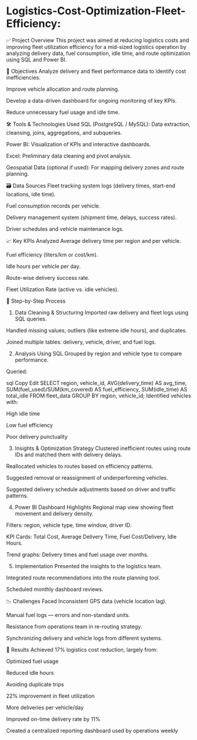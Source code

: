 # Logistics-Cost-Optimization-Fleet-Efficiency:

✅ Project Overview
This project was aimed at reducing logistics costs and improving fleet utilization efficiency for a mid-sized logistics operation by analyzing delivery data, fuel consumption, idle time, and route optimization using SQL and Power BI.

🎯 Objectives
Analyze delivery and fleet performance data to identify cost inefficiencies.

Improve vehicle allocation and route planning.

Develop a data-driven dashboard for ongoing monitoring of key KPIs.

Reduce unnecessary fuel usage and idle time.

🛠️ Tools & Technologies Used
SQL (PostgreSQL / MySQL): Data extraction, cleansing, joins, aggregations, and subqueries.

Power BI: Visualization of KPIs and interactive dashboards.

Excel: Preliminary data cleaning and pivot analysis.

Geospatial Data (optional if used): For mapping delivery zones and route planning.

🗃️ Data Sources
Fleet tracking system logs (delivery times, start-end locations, idle time).

Fuel consumption records per vehicle.

Delivery management system (shipment time, delays, success rates).

Driver schedules and vehicle maintenance logs.

📈 Key KPIs Analyzed
Average delivery time per region and per vehicle.

Fuel efficiency (liters/km or cost/km).

Idle hours per vehicle per day.

Route-wise delivery success rate.

Fleet Utilization Rate (active vs. idle vehicles).

🧩 Step-by-Step Process
1. Data Cleaning & Structuring
Imported raw delivery and fleet logs using SQL queries.

Handled missing values, outliers (like extreme idle hours), and duplicates.

Joined multiple tables: delivery, vehicle, driver, and fuel logs.

2. Analysis Using SQL
Grouped by region and vehicle type to compare performance.

Queried:

sql
Copy
Edit
SELECT region, vehicle_id, 
       AVG(delivery_time) AS avg_time,
       SUM(fuel_used)/SUM(km_covered) AS fuel_efficiency,
       SUM(idle_time) AS total_idle
FROM fleet_data
GROUP BY region, vehicle_id;
Identified vehicles with:

High idle time

Low fuel efficiency

Poor delivery punctuality

3. Insights & Optimization Strategy
Clustered inefficient routes using route IDs and matched them with delivery delays.

Reallocated vehicles to routes based on efficiency patterns.

Suggested removal or reassignment of underperforming vehicles.

Suggested delivery schedule adjustments based on driver and traffic patterns.

4. Power BI Dashboard Highlights
Regional map view showing fleet movement and delivery density.

Filters: region, vehicle type, time window, driver ID.

KPI Cards: Total Cost, Average Delivery Time, Fuel Cost/Delivery, Idle Hours.

Trend graphs: Delivery times and fuel usage over months.

5. Implementation
Presented the insights to the logistics team.

Integrated route recommendations into the route planning tool.

Scheduled monthly dashboard reviews.

📉 Challenges Faced
Inconsistent GPS data (vehicle location lag).

Manual fuel logs — errors and non-standard units.

Resistance from operations team in re-routing strategy.

Synchronizing delivery and vehicle logs from different systems.

🚀 Results Achieved
17% logistics cost reduction, largely from:

Optimized fuel usage

Reduced idle hours

Avoiding duplicate trips

22% improvement in fleet utilization

More deliveries per vehicle/day

Improved on-time delivery rate by 11%

Created a centralized reporting dashboard used by operations weekly

